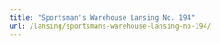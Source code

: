```yaml
---
title: "Sportsman's Warehouse Lansing No. 194"
url: /lansing/sportsmans-warehouse-lansing-no-194/
---
```

